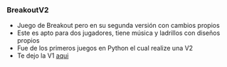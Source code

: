 ### BreakoutV2
* Juego de Breakout pero en su segunda versión con cambios propios 
* Este es apto para dos jugadores, tiene música y ladrillos con diseños propios
* Fue de los primeros juegos en Python el cual realize una V2
* Te dejo la V1 [aqui](https://github.com/MarcoPaoletta/Breakout)
